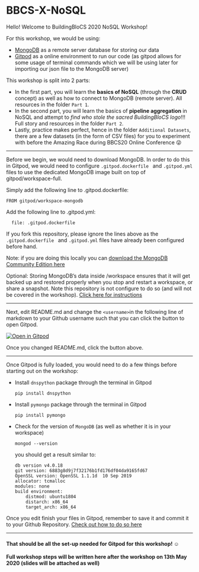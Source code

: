 # BBCS-X-NoSQL

Hello! Welcome to BuildingBloCS 2020 NoSQL Workshop!

For this workshop, we would be using:
- [MongoDB](https://www.mongodb.com) as a remote server database for storing our data
- [Gitpod](https://www.gitpod.io) as a online environment to run our code (as gitpod allows for some usage of terminal commands which we will be using later for importing our json file to the MongoDB server)

This workshop is split into 2 parts:
- In the first part, you will learn the **basics of NoSQL** (through the **CRUD** concept) as well as how to connect to MongoDB (remote server). All resources in the folder `Part 1`.
- In the second part, you will learn the basics of **pipeline aggregation** in NoSQL and attempt to _find who stole the sacred BuildingBloCS logo_!!! Full story and resources in the folder `Part 2`.
- Lastly, practice makes perfect, hence in the folder `Additional Datasets`, there are a few datasets (in the form of CSV files) for you to experiment with before the Amazing Race during BBCS20 Online Conference :stuck_out_tongue_winking_eye:

---

Before we begin, we would need to download MongoDB. In order to do this in Gitpod, we would need to configure  `.gitpod.dockerfile ` and `.gitpod.yml` files to use the dedicated MongoDB image built on top of gitpod/workspace-full.

Simply add the following line to .gitpod.dockerfile:

```
FROM gitpod/workspace-mongodb
```

Add the following line to .gitpod.yml:

```image:
  file: .gitpod.dockerfile
```
If you fork this repository, please ignore the lines above as the `.gitpod.dockerfile ` and `.gitpod.yml` files have already been configured before hand.

Note: if you are doing this locally you can [download the MongoDB Community Edition here](https://docs.mongodb.com/manual/administration/install-community/)

Optional: Storing MongoDB’s data inside /workspace ensures that it will get backed up and restored properly when you stop and restart a workspace, or share a snapshot. Note this repository is not configure to do so (and will not be covered in the workshop). [Click here for instructions](https://www.gitpod.io/blog/gitpodify/#running-init-scripts)


---

Next, edit README.md and change the `<username>`in the following line of markdown to your Github username such that you can click the button to open Gitpod.

[![Open in Gitpod](https://gitpod.io/button/open-in-gitpod.svg)](https://gitpod.io/#https://github.com/joelleoqiyi/BBCS-X-NoSQL)

Once you changed README.md, click the button above.

---

Once Gitpod is fully loaded, you would need to do a few things before starting out on the workshop:
- Install `dnspython` package through the terminal in Gitpod
  ```
  pip install dnspython
  ```
- Install `pymongo` package through the terminal in Gitpod
  ```
  pip install pymongo
  ```
- Check for the version of `MongoDB` (as well as whether it is in your workspace)
  ```
  mongod --version
  ```
  you should get a result similar to:
  ```
  db version v4.0.18
  git version: 6883g8d9j7f32176b1fd176df04da9165fd67
  OpenSSL version: OpenSSL 1.1.1d  10 Sep 2019
  allocator: tcmalloc
  modules: none
  build environment:
      distmod: ubuntu1804
      distarch: x86_64
      target_arch: x86_64
  ```

Once you edit finish your files in Gitpod, remember to save it and commit it to your Github Repository. [Check out how to do so here](https://www.gitpod.io/docs/git/)

---

#### That should be all the set-up needed for Gitpod for this workshop! :relaxed:

**Full workshop steps will be written here after the workshop on 13th May 2020 (slides will be attached as well)**
